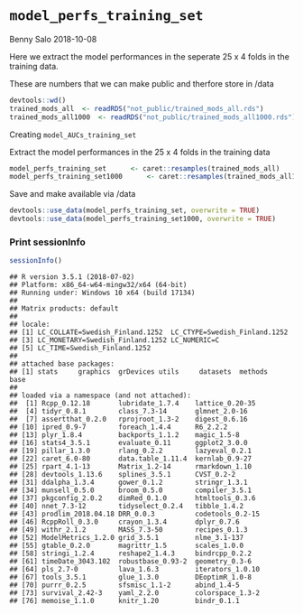 `model_perfs_training_set`
================
Benny Salo
2018-10-08

Here we extract the model performances in the seperate 25 x 4 folds in the training data.

These are numbers that we can make public and therfore store in /data

``` r
devtools::wd()
trained_mods_all  <- readRDS("not_public/trained_mods_all.rds")
trained_mods_all1000  <- readRDS("not_public/trained_mods_all1000.rds")
```

Creating `model_AUCs_training_set`

Extract the model performances in the 25 x 4 folds in the training data

``` r
model_perfs_training_set      <- caret::resamples(trained_mods_all)
model_perfs_training_set1000      <- caret::resamples(trained_mods_all1000)
```

Save and make available via /data

``` r
devtools::use_data(model_perfs_training_set, overwrite = TRUE)
devtools::use_data(model_perfs_training_set1000, overwrite = TRUE)
```

### Print sessionInfo

``` r
sessionInfo()
```

    ## R version 3.5.1 (2018-07-02)
    ## Platform: x86_64-w64-mingw32/x64 (64-bit)
    ## Running under: Windows 10 x64 (build 17134)
    ## 
    ## Matrix products: default
    ## 
    ## locale:
    ## [1] LC_COLLATE=Swedish_Finland.1252  LC_CTYPE=Swedish_Finland.1252   
    ## [3] LC_MONETARY=Swedish_Finland.1252 LC_NUMERIC=C                    
    ## [5] LC_TIME=Swedish_Finland.1252    
    ## 
    ## attached base packages:
    ## [1] stats     graphics  grDevices utils     datasets  methods   base     
    ## 
    ## loaded via a namespace (and not attached):
    ##  [1] Rcpp_0.12.18       lubridate_1.7.4    lattice_0.20-35   
    ##  [4] tidyr_0.8.1        class_7.3-14       glmnet_2.0-16     
    ##  [7] assertthat_0.2.0   rprojroot_1.3-2    digest_0.6.16     
    ## [10] ipred_0.9-7        foreach_1.4.4      R6_2.2.2          
    ## [13] plyr_1.8.4         backports_1.1.2    magic_1.5-8       
    ## [16] stats4_3.5.1       evaluate_0.11      ggplot2_3.0.0     
    ## [19] pillar_1.3.0       rlang_0.2.2        lazyeval_0.2.1    
    ## [22] caret_6.0-80       data.table_1.11.4  kernlab_0.9-27    
    ## [25] rpart_4.1-13       Matrix_1.2-14      rmarkdown_1.10    
    ## [28] devtools_1.13.6    splines_3.5.1      CVST_0.2-2        
    ## [31] ddalpha_1.3.4      gower_0.1.2        stringr_1.3.1     
    ## [34] munsell_0.5.0      broom_0.5.0        compiler_3.5.1    
    ## [37] pkgconfig_2.0.2    dimRed_0.1.0       htmltools_0.3.6   
    ## [40] nnet_7.3-12        tidyselect_0.2.4   tibble_1.4.2      
    ## [43] prodlim_2018.04.18 DRR_0.0.3          codetools_0.2-15  
    ## [46] RcppRoll_0.3.0     crayon_1.3.4       dplyr_0.7.6       
    ## [49] withr_2.1.2        MASS_7.3-50        recipes_0.1.3     
    ## [52] ModelMetrics_1.2.0 grid_3.5.1         nlme_3.1-137      
    ## [55] gtable_0.2.0       magrittr_1.5       scales_1.0.0      
    ## [58] stringi_1.2.4      reshape2_1.4.3     bindrcpp_0.2.2    
    ## [61] timeDate_3043.102  robustbase_0.93-2  geometry_0.3-6    
    ## [64] pls_2.7-0          lava_1.6.3         iterators_1.0.10  
    ## [67] tools_3.5.1        glue_1.3.0         DEoptimR_1.0-8    
    ## [70] purrr_0.2.5        sfsmisc_1.1-2      abind_1.4-5       
    ## [73] survival_2.42-3    yaml_2.2.0         colorspace_1.3-2  
    ## [76] memoise_1.1.0      knitr_1.20         bindr_0.1.1
